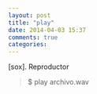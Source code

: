 ```yaml
---
layout: post
title: "play"
date: 2014-04-03 15:37
comments: true
categories: 
---
```

[sox]. Reproductor

>$ play archivo.wav

